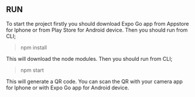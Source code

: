 ## RUN
To start the project firstly you should download Expo Go app from Appstore for Iphone or from Play Store for Android device. Then you should run from CLI;
> npm install 
> 
This will download the node modules. Then you should run from CLI;
> npm start
>
This will generate a QR code. You can scan the QR with your camera app for Iphone or with Expo Go app for Android device. 
